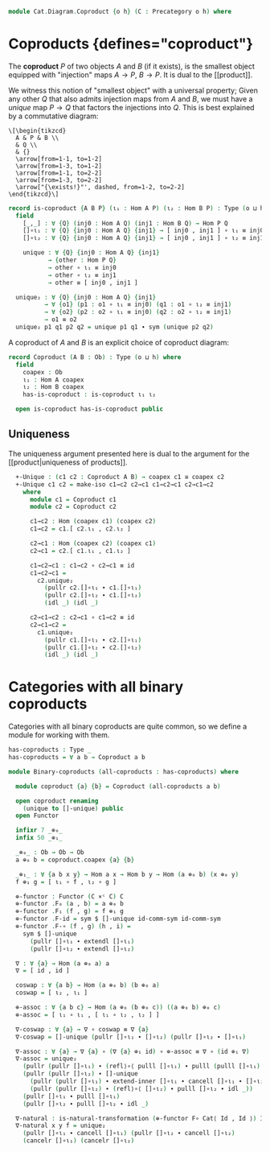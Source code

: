 <!--
```agda
open import Cat.Instances.Product
open import Cat.Prelude
```
-->

```agda
module Cat.Diagram.Coproduct {o h} (C : Precategory o h) where
```

<!--
```agda
open import Cat.Reasoning C
private variable
  A B : Ob
```
-->

# Coproducts {defines="coproduct"}

The **coproduct** $P$ of two objects $A$ and $B$ (if it exists), is the
smallest object equipped with "injection" maps $A \to P$, $B \to P$.  It
is dual to the [[product]].

We witness this notion of "smallest object" with a universal property;
Given any other $Q$ that also admits injection maps from $A$ and $B$,
we must have a *unique* map $P \to Q$ that factors the injections into
$Q$. This is best explained by a commutative diagram:

~~~{.quiver}
\[\begin{tikzcd}
  A & P & B \\
  & Q \\
  & {}
  \arrow[from=1-1, to=1-2]
  \arrow[from=1-3, to=1-2]
  \arrow[from=1-1, to=2-2]
  \arrow[from=1-3, to=2-2]
  \arrow["{\exists!}"', dashed, from=1-2, to=2-2]
\end{tikzcd}\]
~~~

```agda
record is-coproduct {A B P} (ι₁ : Hom A P) (ι₂ : Hom B P) : Type (o ⊔ h) where
  field
    [_,_] : ∀ {Q} (inj0 : Hom A Q) (inj1 : Hom B Q) → Hom P Q
    []∘ι₁ : ∀ {Q} {inj0 : Hom A Q} {inj1} → [ inj0 , inj1 ] ∘ ι₁ ≡ inj0
    []∘ι₂ : ∀ {Q} {inj0 : Hom A Q} {inj1} → [ inj0 , inj1 ] ∘ ι₂ ≡ inj1

    unique : ∀ {Q} {inj0 : Hom A Q} {inj1}
           → {other : Hom P Q}
           → other ∘ ι₁ ≡ inj0
           → other ∘ ι₂ ≡ inj1
           → other ≡ [ inj0 , inj1 ]

  unique₂ : ∀ {Q} {inj0 : Hom A Q} {inj1}
          → ∀ {o1} (p1 : o1 ∘ ι₁ ≡ inj0) (q1 : o1 ∘ ι₂ ≡ inj1)
          → ∀ {o2} (p2 : o2 ∘ ι₁ ≡ inj0) (q2 : o2 ∘ ι₂ ≡ inj1)
          → o1 ≡ o2
  unique₂ p1 q1 p2 q2 = unique p1 q1 ∙ sym (unique p2 q2)
```

A coproduct of $A$ and $B$ is an explicit choice of coproduct diagram:

```agda
record Coproduct (A B : Ob) : Type (o ⊔ h) where
  field
    coapex : Ob
    ι₁ : Hom A coapex
    ι₂ : Hom B coapex
    has-is-coproduct : is-coproduct ι₁ ι₂

  open is-coproduct has-is-coproduct public
```

## Uniqueness

The uniqueness argument presented here is dual to the argument
for the [[product|uniqueness of products]].

<!--
```agda
module _ where
  open Coproduct
```
-->

```agda
  +-Unique : (c1 c2 : Coproduct A B) → coapex c1 ≅ coapex c2
  +-Unique c1 c2 = make-iso c1→c2 c2→c1 c1→c2→c1 c2→c1→c2
    where
      module c1 = Coproduct c1
      module c2 = Coproduct c2

      c1→c2 : Hom (coapex c1) (coapex c2)
      c1→c2 = c1.[ c2.ι₁ , c2.ι₂ ]

      c2→c1 : Hom (coapex c2) (coapex c1)
      c2→c1 = c2.[ c1.ι₁ , c1.ι₂ ]
```

```agda
      c1→c2→c1 : c1→c2 ∘ c2→c1 ≡ id
      c1→c2→c1 =
        c2.unique₂
          (pullr c2.[]∘ι₁ ∙ c1.[]∘ι₁)
          (pullr c2.[]∘ι₂ ∙ c1.[]∘ι₂)
          (idl _) (idl _)

      c2→c1→c2 : c2→c1 ∘ c1→c2 ≡ id
      c2→c1→c2 =
        c1.unique₂
          (pullr c1.[]∘ι₁ ∙ c2.[]∘ι₁)
          (pullr c1.[]∘ι₂ ∙ c2.[]∘ι₂)
          (idl _) (idl _)
```

# Categories with all binary coproducts

Categories with all binary coproducts are quite common, so we define
a module for working with them.

```agda
has-coproducts : Type _
has-coproducts = ∀ a b → Coproduct a b

module Binary-coproducts (all-coproducts : has-coproducts) where

  module coproduct {a} {b} = Coproduct (all-coproducts a b)

  open coproduct renaming
    (unique to []-unique) public
  open Functor

  infixr 7 _⊕₀_
  infix 50 _⊕₁_

  _⊕₀_ : Ob → Ob → Ob
  a ⊕₀ b = coproduct.coapex {a} {b}

  _⊕₁_ : ∀ {a b x y} → Hom a x → Hom b y → Hom (a ⊕₀ b) (x ⊕₀ y)
  f ⊕₁ g = [ ι₁ ∘ f , ι₂ ∘ g ]

  ⊕-functor : Functor (C ×ᶜ C) C
  ⊕-functor .F₀ (a , b) = a ⊕₀ b
  ⊕-functor .F₁ (f , g) = f ⊕₁ g
  ⊕-functor .F-id = sym $ []-unique id-comm-sym id-comm-sym
  ⊕-functor .F-∘ (f , g) (h , i) =
    sym $ []-unique
      (pullr []∘ι₁ ∙ extendl []∘ι₁)
      (pullr []∘ι₂ ∙ extendl []∘ι₂)

  ∇ : ∀ {a} → Hom (a ⊕₀ a) a
  ∇ = [ id , id ]

  coswap : ∀ {a b} → Hom (a ⊕₀ b) (b ⊕₀ a)
  coswap = [ ι₂ , ι₁ ]

  ⊕-assoc : ∀ {a b c} → Hom (a ⊕₀ (b ⊕₀ c)) ((a ⊕₀ b) ⊕₀ c)
  ⊕-assoc = [ ι₁ ∘ ι₁ , [ ι₁ ∘ ι₂ , ι₂ ] ]

  ∇-coswap : ∀ {a} → ∇ ∘ coswap ≡ ∇ {a}
  ∇-coswap = []-unique (pullr []∘ι₁ ∙ []∘ι₂) (pullr []∘ι₂ ∙ []∘ι₁)

  ∇-assoc : ∀ {a} → ∇ {a} ∘ (∇ {a} ⊕₁ id) ∘ ⊕-assoc ≡ ∇ ∘ (id ⊕₁ ∇)
  ∇-assoc = unique₂
    (pullr (pullr []∘ι₁) ∙ (refl⟩∘⟨ pulll []∘ι₁) ∙ pulll (pulll []∘ι₁) ∙ pullr []∘ι₁)
    (pullr (pullr []∘ι₂) ∙ []-unique
      (pullr (pullr []∘ι₁) ∙ extend-inner []∘ι₁ ∙ cancell []∘ι₁ ∙ []∘ι₂)
      (pullr (pullr []∘ι₂) ∙ (refl⟩∘⟨ []∘ι₂) ∙ pulll []∘ι₂ ∙ idl _))
    (pullr []∘ι₁ ∙ pulll []∘ι₁)
    (pullr []∘ι₂ ∙ pulll []∘ι₂ ∙ idl _)

  ∇-natural : is-natural-transformation (⊕-functor F∘ Cat⟨ Id , Id ⟩) Id λ _ → ∇
  ∇-natural x y f = unique₂
    (pullr []∘ι₁ ∙ cancell []∘ι₁) (pullr []∘ι₂ ∙ cancell []∘ι₂)
    (cancelr []∘ι₁) (cancelr []∘ι₂)
```
